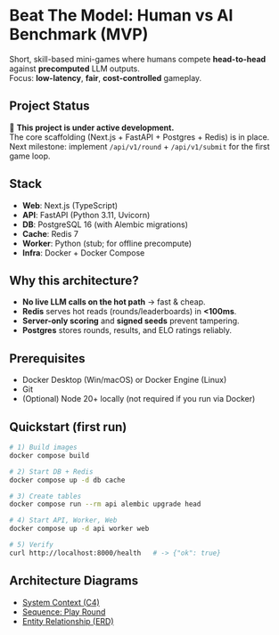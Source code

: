 # Beat The Model: Human vs AI Benchmark (MVP)

Short, skill-based mini-games where humans compete **head-to-head** against **precomputed** LLM outputs.  
Focus: **low-latency**, **fair**, **cost-controlled** gameplay.

## Project Status

🚧 **This project is under active development.**  
The core scaffolding (Next.js + FastAPI + Postgres + Redis) is in place.  
Next milestone: implement `/api/v1/round` + `/api/v1/submit` for the first game loop.

## Stack

- **Web**: Next.js (TypeScript)
- **API**: FastAPI (Python 3.11, Uvicorn)
- **DB**: PostgreSQL 16 (with Alembic migrations)
- **Cache**: Redis 7
- **Worker**: Python (stub; for offline precompute)
- **Infra**: Docker + Docker Compose

## Why this architecture?

- **No live LLM calls on the hot path** → fast & cheap.
- **Redis** serves hot reads (rounds/leaderboards) in **<100ms**.
- **Server-only scoring** and **signed seeds** prevent tampering.
- **Postgres** stores rounds, results, and ELO ratings reliably.

## Prerequisites

- Docker Desktop (Win/macOS) or Docker Engine (Linux)
- Git
- (Optional) Node 20+ locally (not required if you run via Docker)

## Quickstart (first run)

```bash
# 1) Build images
docker compose build

# 2) Start DB + Redis
docker compose up -d db cache

# 3) Create tables
docker compose run --rm api alembic upgrade head

# 4) Start API, Worker, Web
docker compose up -d api worker web

# 5) Verify
curl http://localhost:8000/health   # -> {"ok": true}
```

## Architecture Diagrams

- [System Context (C4)](docs/uml/src/c4-system-context.mmd)  
- [Sequence: Play Round](docs/uml/src/play-round-sequence.mmd)  
- [Entity Relationship (ERD)](docs/uml/src/erd.mmd)
